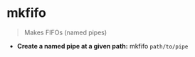 # mkfifo
> Makes FIFOs (named pipes)
- **Create a named pipe at a given path:**
mkfifo `path/to/pipe`
